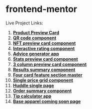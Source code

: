﻿# frontend-mentor

Live Project Links:

1. [**Product Preview Card**](https://product-preview-card-pavan.netlify.app/)
2. [**QR code component**](https://qr-component-pavan.netlify.app/)
3. [**NFT preview card component**](https://nft-preview-card-pavan.netlify.app/)
4. [**Interactive rating component**](https://interactive-rating-component-pavan.netlify.app/)
5. [**Advice generator app**](https://advice-generator-app-pavan.netlify.app/)
6. [**Stats preview card component**](https://stats-preview-card-component-pavan.netlify.app/)
7. [**3 column preview card component**](https://four-card-feature-section-pavan.netlify.app/)
8. [**Results summary component**](https://main--results-summary-component-pavan.netlify.app/)
9. [**Four card feature section master**](https://four-card-feature-section-pavan.netlify.app/)
10. **[Single price grid component](https://single-price-grid-component-pavan.netlify.app/)**
11. **[Huddle single page](https://huddle-single-page-pavan.netlify.app/)**
12. **[Order summary component](https://order-summary-component-pavan.netlify.app/)**
13. **[Tip calculator app](https://tip-calculator-app-pavan.netlify.app/)**
14. **[Base apparel coming soon page](https://base-apparel-coming-soon-master-pavan.netlify.app/)**
